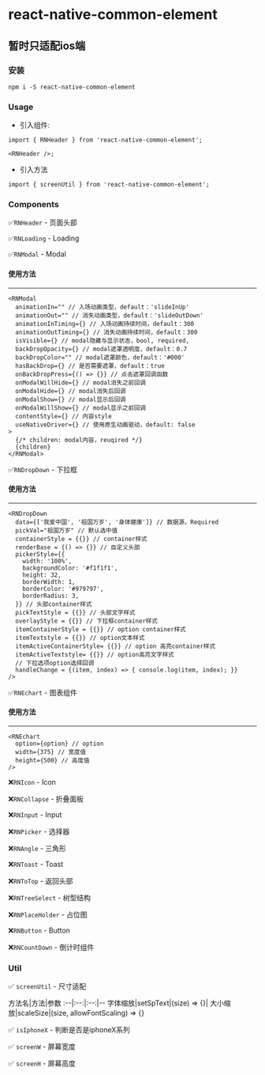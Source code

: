 # react-native-common-element

## 暂时只适配ios端

### 安装
`npm i -S react-native-common-element`

### Usage

- 引入组件:

```
import { RNHeader } from 'react-native-common-element';

<RNHeader />;
```

- 引入方法

`import { screenUtil } from 'react-native-common-element';`

### Components
✅`RNHeader` - 页面头部

✅`RNLoading` - Loading

✅`RNModal` - Modal

#### 使用方法
---
```
<RNModal
  animationIn="" // 入场动画类型，default：'slideInUp'
  animationOut="" // 消失动画类型，default：'slideOutDown'
  animationInTiming={} // 入场动画持续时间，default：300
  animationOutTiming={} // 消失动画持续时间，default：300
  isVisible={} // modal隐藏与显示状态，bool, required,
  backDropOpacity={} // modal遮罩透明度，default：0.7
  backDropColor="" // modal遮罩颜色，default：'#000'
  hasBackDrop={} // 是否需要遮罩，default：true
  onBackDropPress={() => {}} // 点击遮罩回调函数
  onModalWillHide={} // modal消失之前回调
  onModalHide={} // modal消失后回调
  onModalShow={} // modal显示后回调
  onModalWillShow={} // modal显示之前回调
  contentStyle={} // 内容style
  useNativeDriver={} // 使用原生动画驱动，default: false
>
  {/* children: modal内容，reuqired */}
  {children}
</RNModal>
```

✅`RNDropDown` - 下拉框

#### 使用方法
---
```
<RNDropDown
  data={['我爱中国', '祖国万岁', '身体健康']} // 数据源，Required
  pickVal="祖国万岁" // 默认选中值
  containerStyle = {{}} // container样式
  renderBase = {() => {}} // 自定义头部
  pickerStyle={{
    width: '100%',
    backgroundColor: '#f1f1f1',
    height: 32,
    borderWidth: 1,
    borderColor: '#979797',
    borderRadius: 3,
  }} // 头部container样式
  pickTextStyle = {{}} // 头部文字样式
  overlayStyle = {{}} // 下拉框container样式
  itemContainerStyle = {{}} // option container样式
  itemTextstyle = {{}} // option文本样式
  itemActiveContainerStyle= {{}} // option 高亮container样式
  itemActiveTextstyle= {{}} // option高亮文字样式
  // 下拉选项option选择回调
  handleChange = {(item, index) => { console.log(item, index); }}
/>
```

✅`RNEchart` - 图表组件

#### 使用方法
---
```
<RNEchart
  option={option} // option
  width={375} // 宽度值
  height={500} // 高度值
/>
```

❌`RNIcon` - Icon

❌`RNCollapse` - 折叠面板

❌`RNInput` - Input

❌`RNPicker` - 选择器

❌`RNAngle` - 三角形

❌`RNToast` - Toast

❌`RNToTop` - 返回头部

❌`RNTreeSelect` - 树型结构

❌`RNPlaceHolder` - 占位图

❌`RNButton` - Button

❌`RNCountDown` - 倒计时组件


### Util
✅ `screenUtil` - 尺寸适配

方法名|方法|参数
:--|:--:|:--:|--
字体缩放|setSpText|(size) => {}|
大小缩放|scaleSize|(size, allowFontScaling) => {}

✅ `isIphoneX` - 判断是否是iphoneX系列

✅ `screenW` - 屏幕宽度

✅ `screenH` - 屏幕高度